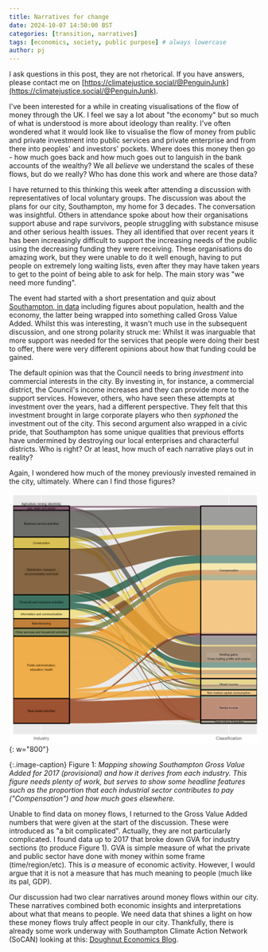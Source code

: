 ```yaml
---
title: Narratives for change
date: 2024-10-07 14:50:00 BST
categories: [transition, narratives]
tags: [economics, society, public purpose] # always lowercase
author: pj
---
```

I ask questions in this post, they are not rhetorical. If you have answers, please contact me on [https://climatejustice.social/@PenguinJunk](https://climatejustice.social/@PenguinJunk).

I've been interested for a while in creating visualisations of the flow of money through the UK. I feel we say a lot about "the economy" but so much of what is understood is more about ideology than reality. I've often wondered what it would look like to visualise the flow of money from public and private investment into public services and private enterprise and from there into peoples' and investors' pockets. Where does this money then go - how much goes back and how much goes out to languish in the bank accounts of the wealthy? We all *believe* we understand the scales of these flows, but do we really? Who has done this work and where are those data?

I have returned to this thinking this week after attending a discussion with representatives of local voluntary groups. The discussion was about the plans for our city, Southampton, my home for 3 decades. The conversation was insightful. Others in attendance spoke about how their organisations support abuse and rape survivors, people struggling with substance misuse and other serious health issues. They all identified that over recent years it has been increasingly difficult to support the increasing needs of the public using the decreasing funding they were receiving. These organisations do amazing work, but they were unable to do it well enough, having to put people on extremely long waiting lists, even after they may have taken years to get to the point of being able to ask for help. The main story was "we need more funding".

The event had started with a short presentation and quiz about [Southampton, in data](https://data.southampton.gov.uk/) including figures about population, health and the economy, the latter being wrapped into something called Gross Value Added. Whilst this was interesting, it wasn't much use in the subsequent discussion, and one strong polarity struck me: Whilst it was inarguable that more support was needed for the services that people were doing their best to offer, there were very different opinions about how that funding could be gained.

The default opinion was that the Council needs to bring *investment* into commercial interests in the city. By investing in, for instance, a commercial district, the Council's income increases and they can provide more to the support services. However, others, who have seen these attempts at investment over the years, had a different perspective. They felt that this investment brought in large corporate players who then *syphoned* the investment out of the city. This second argument also wrapped in a civic pride, that Southampton has some unique qualities that previous efforts have undermined by destroying our local enterprises and characterful districts. Who is right? Or at least, how much of each narrative plays out in reality?

Again, I wondered how much of the money previously invested remained in the city, ultimately. Where can I find those figures?

![moneyflow](/assets/img/moneyflows_gva.png){: w="800"}

{:.image-caption}
Figure 1: *Mapping showing Southampton Gross Value Added for 2017 (provisional) and how it derives from each industry. This figure needs plenty of work, but serves to show some headline features such as the proportion that each industrial sector contributes to pay ("Compensation") and how much goes elsewhere.*

Unable to find data on money flows, I returned to the Gross Value Added numbers that were given at the start of the discussion. These were introduced as "a bit complicated". Actually, they are not particularly complicated. I found data up to 2017 that broke down GVA for industry sections (to produce Figure 1). GVA is simple measure of what the private and public sector have done with money within some frame (time/region/etc). This is *a* measure of economic activity. However, I would argue that it is not a measure that has much meaning to people (much like its pal, GDP).

Our discussion had two clear narratives around money flows within our city. These narratives combined both economic insights and interpretations about what that means to people. We need data that shines a light on how these money flows truly affect people in our city. Thankfully, there is already some work underway with Southampton Climate Action Network (SoCAN) looking at this: [Doughnut Economics Blog](https://www.sotoncan.org.uk/doughnut-economics-workshop-bl/).

